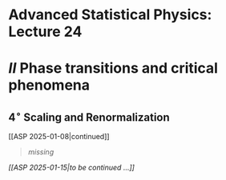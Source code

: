 # Advanced Statistical Physics: Lecture 24
# $II$ Phase transitions and critical phenomena
## $4^\circ$ Scaling and Renormalization
[[ASP 2025-01-08|continued]]

> *missing*

*[[ASP 2025-01-15|to be continued ...]]*